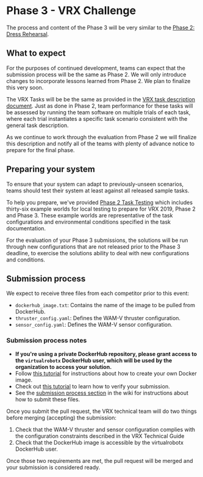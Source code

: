 # Phase 3 - VRX Challenge #
The process and content of the Phase 3 will be very similar to the [Phase 2: Dress Rehearsal](https://bitbucket.org/osrf/vrx/wiki/events/19/dress_rehearsal).

## What to expect ##

For the purposes of continued development, teams can expect that the submission process will be the same as Phase 2.  We will only introduce changes to incorporate lessons learned from Phase 2.  We plan to finalize this very soon.

The VRX Tasks will be be the same as provided in the [VRX task description document](https://bitbucket.org/osrf/vrx/wiki/documentation).  Just as done in Phase 2, team performance for these tasks will be assessed by running the team software on multiple trials of each task, where each trial instantiates a specific task scenario consistent with the general task description.

As we continue to work through the evaluation from Phase 2 we will finalize this description and notify all of the teams with plenty of advance notice to prepare for the final phase.

## Preparing your system ##

To ensure that your system can adapt to previously-unseen scenarios, teams should test their system at least against all released sample tasks.

To help you prepare, we've provided [Phase 2 Task Testing](https://bitbucket.org/osrf/vrx/wiki/Phase2_Task_Testing_2019) which includes thirty-six example worlds for local testing to prepare for VRX 2019, Phase 2 and Phase 3. These example worlds are representative of the task configurations and environmental conditions specified in the task documentation.

For the evaluation of your Phase 3 submissions, the solutions will be run through new configurations that are not released prior to the Phase 3 deadline, to exercise the solutions ability to deal with new configurations and conditions.

## Submission process

We expect to receive three files from each competitor prior to this event: 

* `dockerhub_image.txt`: Contains the name of the image to be pulled from DockerHub. 
* `thruster_config.yaml`: Defines the WAM-V thruster configuration.
* `sensor_config.yaml`: Defines the WAM-V sensor configuration.

### Submission process notes

* **If you're using a private DockerHub repository, please grant access to the `virtualrobotx` DockerHub user, which will be used by the organization to access your solution.** 
* Follow [this tutorial](https://bitbucket.org/osrf/vrx/wiki/tutorials/Creating%20a%20Dockerhub%20image%20for%20submission) for instructions about how to create your own Docker image.
* Check out [this tutorial](https://bitbucket.org/osrf/vrx/wiki/Testing%20your%20submission) to learn how to verify your submission.
* See the [submission process section](https://bitbucket.org/osrf/vrx/wiki/submission_process) in the wiki for instructions about how to submit these files.

Once you submit the pull request, the VRX technical team will do two things before merging (accepting) the submission:

1. Check that the WAM-V thruster and sensor configuration complies with the configuration constraints described in the VRX Technical Guide
2. Check that the DockerHub image is accessible by the virtualrobotx DockerHub user.

Once those two requirements are met, the pull request will be merged and your submission is considered ready.